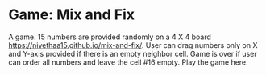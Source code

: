 # Game: Mix and Fix
A game. 15 numbers are provided randomly on a 4 X 4 board https://nivethaa15.github.io/mix-and-fix/. User can drag numbers only on X and Y-axis provided if there is an empty neighbor cell. Game is over if user can order all numbers and leave  the cell #16 empty. Play the game here.
